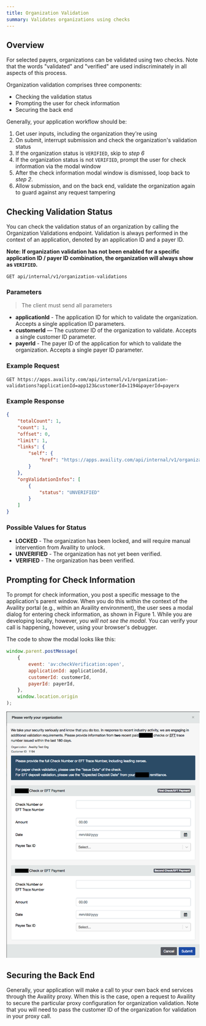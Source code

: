 ```yaml
---
title: Organization Validation
summary: Validates organizations using checks
---
```


## Overview

For selected payers, organizations can be validated using two checks. Note that the words "validated" and "verified" are used indiscriminately in all aspects of this process.

Organization validation comprises three components:

-   Checking the validation status
-   Prompting the user for check information
-   Securing the back end

Generally, your application workflow should be:

1. Get user inputs, including the organization they're using
2. On submit, interrupt submission and check the organization's validation status
3. If the organization status is `VERIFIED`, skip to _step 6_
4. If the organization status is not `VERIFIED`, prompt the user for check information via the modal window
5. After the check information modal window is dismissed, loop back to _step 2_.
6. Allow submission, and on the back end, validate the organization again to guard against any request tampering

## Checking Validation Status

You can check the validation status of an organization by calling the Organization Validations endpoint. Validation is always performed in the context of an application, denoted by an application ID and a payer ID.

**Note: If organization validation has not been enabled for a specific application ID / payer ID combination, the organization will always show as `VERIFIED`.**

```
GET api/internal/v1/organization-validations
```

### Parameters

> The client must send all parameters

-   **applicationId** - The application ID for which to validate the organization. Accepts a single application ID parameters.
-   **customerId** — The customer ID of the organization to validate. Accepts a single customer ID parameter.
-   **payerId** - The payer ID of the application for which to validate the organization. Accepts a single payer ID parameter.

### Example Request

```
GET https://apps.availity.com/api/internal/v1/organization-validations?applicationId=app123&customerId=1194&payerId=payerx
```

### Example Response

```json
{
    "totalCount": 1,
    "count": 1,
    "offset": 0,
    "limit": 1,
    "links": {
        "self": {
            "href": "https://apps.availity.com/api/internal/v1/organization-validations?applicationId=app123&customerId=1194&payerId=payerx"
        }
    },
    "orgValidationInfos": [
        {
            "status": "UNVERIFIED"
        }
    ]
}
```

### Possible Values for Status

-   **LOCKED** - The organization has been locked, and will require manual intervention from Availity to unlock.
-   **UNVERIFIED** - The organization has not yet been verified.
-   **VERIFIED** - The organization has been verified.

## Prompting for Check Information

To prompt for check information, you post a specific message to the application's parent window. When you do this within the context of the Availity portal (e.g., within an Availity environment), the user sees a modal dialog for entering check information, as shown in Figure 1. While you are developing locally, however, _you will not see the modal_. You can verify your call is happening, however, using your browser's debugger.

The code to show the modal looks like this:

```javascript
window.parent.postMessage(
    {
        event: 'av:checkVerification:open',
        applicationId: applicationId,
        customerId: customerId,
        payerId: payerId,
    },
    window.location.origin
);
```

![Figure 1: Check Validation Modal](check-validation.png)

## Securing the Back End

Generally, your application will make a call to your own back end services through the Availity proxy. When this is the case, open a request to Availity to secure the particular proxy configuration for organization validation. Note that you will need to pass the customer ID of the organization for validation in your proxy call.
